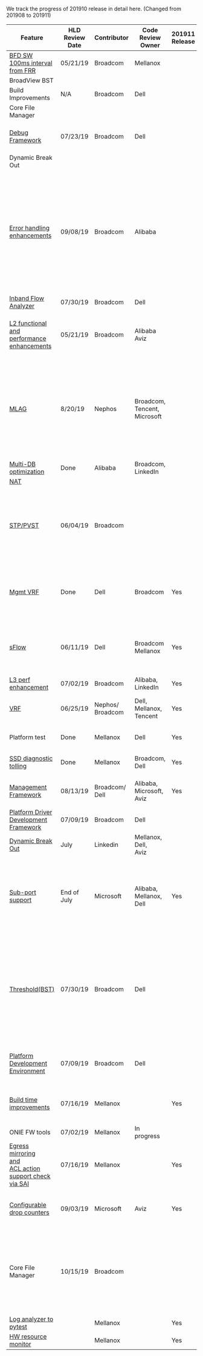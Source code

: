 We track the progress of 201910 release in detail here. (Changed from 201908 to 201911)

| Feature                                                 | HLD<br/>Review<br/>Date | Contributor| Code Review Owner        | 201911  Release                                      | PR Link & Status of PR                                                     |
| ------------------------------------------------------- | --------------------- | -----------| ------------------------ | ------------------------------------------------------------ | ------------------------------------------------------------ |
| [BFD SW <br>100ms interval <br>from FRR](https://github.com/Azure/SONiC/pull/383)                        | 05/21/19      | Broadcom   | Mellanox                 |  | [3385](https://github.com/Azure/sonic-buildimage/pull/3385)  - Closed<br>[3838](https://github.com/Azure/sonic-buildimage/pull/3838) - Changes Required |
| BroadView BST                                                     |       |    |                  |  |  |
| Build Improvements                                      | N/A           | Broadcom   | Dell                     |  | [3292](https://github.com/Azure/sonic-buildimage/pull/3292)  -   Closed. New PR number is unknown |
| Core File Manager                                                     |       |    |                  |  |  |
| [Debug   Framework](https://github.com/Azure/SONiC/pull/398)                                       | 07/23/19      | Broadcom   | Dell                     |  | [300](https://github.com/Azure/sonic-swss-common/pull/300)   - WriteAccessApprovalRequired<br>[618](https://github.com/Azure/sonic-utilities/pull/618) -   1 approval done, 1 ChangePending. |
| Dynamic Break Out                                                     |       |    |                  |  |  |
| [Error handling <br>enhancements](https://github.com/Azure/SONiC/pull/391)                           | 09/08/19     | Broadcom   | Alibaba                  |  | **Framework** <br/>[309](https://github.com/Azure/sonic-swss-common/pull/309) - 1 Approved, 1 Change Requested , NeedsUpdate <br/> [666](https://github.com/Azure/sonic-utilities/pull/666) - PendingReview<br/> [1100](https://github.com/Azure/sonic-swss/pull/1100) - Write Access Approval Required, NeedsConflictResolution & BuildTestFails</sup><br/> [523](https://github.com/Azure/sonic-sairedis/pull/523) - ChangesRequested & NeedsConflictResolution<br/> **BGP**<br/> [3629](https://github.com/Azure/sonic-buildimage/pull/3629) - ReviewerNotAssigned<br/> [709](https://github.com/Azure/sonic-utilities/pull/709) -  PendingReview &  BuildTestFails<br/> [1101](https://github.com/Azure/sonic-swss/pull/1101) - ReviewerNotAssigned & BuildTestFails |
| [Inband Flow <br> Analyzer](https://github.com/Azure/SONiC/pull/427)                                  | 07/30/19     | Broadcom   | Dell                     |                                                     | On   Hold                                                    |
| [L2 functional and <br> performance enhancements](https://github.com/Azure/SONiC/pull/379)            | 05/21/19      | Broadcom   | Alibaba <br>Aviz           |  | [885 ](https://github.com/Azure/sonic-swss/pull/885) -  ChangesRequested & NeedsConflictResolution<br>~~[510  ](https://github.com/Azure/sonic-sairedis/pull/510)~~ -   Merged<br>~~[303](https://github.com/Azure/sonic-swss-common/pull/303)~~  -   Merged<br>[529](https://github.com/Azure/sonic-utilities/pull/529) -  2 reviewers approved, 1 more review is pending |
|[MLAG](https://github.com/Azure/SONiC/pull/325)| 8/20/19 | Nephos |Broadcom,<br>Tencent,<br> Microsoft||[2514](https://github.com/Azure/sonic-buildimage/pull/2514) - WriteAccessApprovalRequired<br>~~[1003](https://github.com/Azure/sonic-swss/pull/1003)~~ - Merged<br> ~~[877](https://github.com/Azure/sonic-swss/pull/877)~~ - Merged<br> [814](https://github.com/Azure/sonic-swss/pull/814) - Approved but NeedsConflictResolution<br> [811](https://github.com/Azure/sonic-swss/pull/811) - Approved but NeedsConflictResolution<br> [810](https://github.com/Azure/sonic-swss/pull/810) - ChangesApproved. MergePending<br> ~~[809](https://github.com/Azure/sonic-swss/pull/809)~~ - Merged<br>  ~~[275](https://github.com/Azure/sonic-swss-common/pull/275)~~ - Merged<br> [453](https://github.com/Azure/sonic-utilities/pull/453) - ChangesApproved|
| [Multi-DB <br>optimization](https://github.com/Azure/SONiC/blob/ed69d427dcf358299b2c1b812e59a1e26a4ef4a5/doc/database/multi_database_instances.md)                                 | Done       | Alibaba    | Broadcom,   LinkedIn     |                                                             | ~~[52](https://github.com/Azure/sonic-py-swsssdk/pull/52)~~ - Merged                                                            |
| [NAT](https://github.com/Azure/SONiC/pull/390)                                               |       |    |                  |  |  |
| [STP/PVST](https://github.com/Azure/SONiC/pull/386)                                                | 06/04/19      | Broadcom   |                          |  | [20](https://github.com/Azure/sonic-stp/pull/20)  -  MergePending<br>~~[305](https://github.com/Azure/sonic-swss-common/pull/305)~~  -   Merged<br>[1058](https://github.com/Azure/sonic-swss/pull/1058)  -   NotYetApproved & NeedsConflictResolutions<br>[648](https://github.com/Azure/sonic-utilities/pull/648)  -   Write Access Approval Required & BuildTestFails<br>[3463](https://github.com/Azure/sonic-buildimage/pull/3463)  -   WriteAccessApprovalRequired , BuildTest Fails & NeedsConflictResolution. |
| [Mgmt   VRF](https://github.com/Azure/sonic-utilities/pull/463/commits/d6d14929ef1f1d27f92e4bb5db30fba8b39dcfd4)                                              | Done       | Dell       | Broadcom                 | Yes | ~~[2585](https://github.com/Azure/sonic-buildimage/pull/2585)~~  - Merged<br>~~[2608](https://github.com/Azure/sonic-buildimage/pull/2608)~~  -   Merged<br>~~[3204](https://github.com/Azure/sonic-buildimage/pull/3204)~~  -   Merged<br>~~[463](https://github.com/Azure/sonic-utilities/pull/463)~~  -   Merged<br>~~[472](https://github.com/Azure/sonic-utilities/pull/472)~~  -   Merged<br>~~[627](https://github.com/Azure/sonic-utilities/pull/627)~~  -   Merged <br> ~~[3586](https://github.com/Azure/sonic-buildimage/pull/3586)~~ - Merged |
| [sFlow](https://github.com/Azure/SONiC/pull/389)                                                   | 06/11/19 | Dell       | Broadcom   Mellanox      | Yes | ~~[94](https://github.com/Azure/sonic-linux-kernel/pull/94)~~  - Merged<br>~~[299](https://github.com/Azure/sonic-swss-common/pull/299)~~  -  Merged<br>~~[498](https://github.com/Azure/sonic-sairedis/pull/498)~~  -   Merged<br> ~~[1012](https://github.com/Azure/sonic-swss/pull/1012)~~ - Merged<br> ~~[1011](https://github.com/Azure/sonic-swss/pull/1011)~~ - Merged<br>~~[3251](https://github.com/Azure/sonic-buildimage/pull/3251)~~  -   Merged<br>~~[592 ](https://github.com/Azure/sonic-utilities/pull/592)~~ -   Merged |
| [L3 perf <br>enhancement](https://github.com/Azure/SONiC/pull/399)                                   | 07/02/19      | Broadcom   | Alibaba,<br>LinkedIn      | Yes | ~~[1048](https://github.com/Azure/sonic-swss/pull/1048)~~   - Merged |
| [VRF](https://github.com/Azure/SONiC/blob/master/doc/vrf/sonic-vrf-hld.md)                                                     | 06/25/19 | Nephos/<br>Broadcom| Dell,<br>Mellanox,<br>Tencent|Yes |~~[3733](https://github.com/Azure/sonic-buildimage/pull/3733)~~ - Merged<br> [3047](https://github.com/Azure/sonic-buildimage/pull/3047) - ChangeRequested  <br>~~[943](https://github.com/Azure/sonic-swss/pull/943)~~ - Merged<br>~~[1065](https://github.com/Azure/sonic-mgmt/pull/1065)~~ - Merged<br> |
| Platform test                                           | Done          | Mellanox   | Dell                     | Yes | ~~[915](https://github.com/Azure/sonic-mgmt/pull/915)~~  - Merged<br>~~[980](https://github.com/Azure/sonic-mgmt/pull/980)~~ - Merged<br>~~[1079](https://github.com/Azure/sonic-mgmt/pull/1079)~~ -  Merged |
| [SSD  diagnostic <br> tolling](https://github.com/Azure/SONiC/pull/378)                                | Done          | Mellanox   | Broadcom,<br> Dell         | Yes | ~~[587](https://github.com/Azure/sonic-utilities/pull/587)~~  - Merged<br>~~[47](https://github.com/Azure/sonic-buildimage/pull/47)~~ -   Merged<br>~~[3218](https://github.com/Azure/sonic-buildimage/pull/3218)~~ -  Merged |
| [Management <br>   Framework](https://github.com/Azure/SONiC/pull/436)                                  | 08/13/19      | Broadcom/<br>Dell| Alibaba,<br>Microsoft,<br>Aviz | Yes | ~~[18](https://github.com/Azure/sonic-mgmt-framework/pull/18)~~  - Merged <br>~~[23](https://github.com/Azure/sonic-telemetry/pull/23)~~  - Merged <br>~~[3488](https://github.com/Azure/sonic-buildimage/pull/3488)~~  - Merged<br>~~[659](https://github.com/Azure/sonic-utilities/pull/659)~~  -   Merged |
| [Platform   Driver<br> Development <br> Framework](https://github.com/Azure/SONiC/pull/406)                 | 07/09/19      | Broadcom   | Dell                     |  | [3387](https://github.com/Azure/sonic-buildimage/pull/3387)   -  ChangeRequested, <br>~~[62](https://github.com/Azure/sonic-platform-common/pull/62)~~  -   Merged<br>~~[624](https://github.com/Azure/sonic-utilities/pull/624)~~  -  Merged |
| [Dynamic   Break Out](https://github.com/Azure/SONiC/pull/450)                                     | July               | Linkedin   | Mellanox,<br>Dell,<br>Aviz       |                                                              |                                                              |
| [Sub-port   support](https://github.com/Azure/SONiC/pull/420)                                      | End of July        | Microsoft  | Alibaba,<br>Mellanox,<br>Dell    | Yes | ~~[998](https://github.com/opencomputeproject/SAI/pull/998)~~ - Merged<br> ~~[284](https://github.com/Azure/sonic-swss-common/pull/284)~~ - Merged<br>~~[969](https://github.com/Azure/sonic-swss/pull/969)~~ - Merged<br>~~[871](https://github.com/Azure/sonic-swss/pull/871)~~ - Merged<br> ~~[3412](https://github.com/Azure/sonic-buildimage/pull/3412)~~ - Merged<br> ~~[3422](https://github.com/Azure/sonic-buildimage/pull/3422)~~ - Merged<br> ~~[3413](https://github.com/Azure/sonic-buildimage/pull/3413)~~ - Merged<br> ~~[638](https://github.com/Azure/sonic-utilities/pull/638)~~ - Merged<br> ~~[642](https://github.com/Azure/sonic-utilities/pull/642)~~ - Merged<br> ~~[651](https://github.com/Azure/sonic-utilities/pull/651)~~ - Merged |
| [Threshold(BST)](https://github.com/Azure/SONiC/pull/429)                                          | 07/30/19 | Broadcom   | Dell                     |  | [3501](https://github.com/Azure/sonic-buildimage/pull/3501)   - 1 approval done, 1 change requested & VsImageTestFails<br>[12](https://github.com/Azure/sonic-tam/pull/12) -   MergePending<br>[1067](https://github.com/Azure/sonic-swss/pull/1067) -   Write Access Approval Required , NeedsConflictResolution & VsTestFails <br>[665](https://github.com/Azure/sonic-utilities/pull/665) -   Write Access Approval Required , NeedsConflictResolution & BuildTestFails<br>[310](https://github.com/Azure/sonic-swss-common/pull/310) -   WriteAccessApprovalRequired |
| [Platform <br> Development<br> Environment](https://github.com/Azure/SONiC/pull/407)                      | 07/09/19      | Broadcom   | Dell                     |  | ~~[3408](https://github.com/Azure/sonic-buildimage/pull/3408)~~  - Closed<br>~~[27](https://github.com/Azure/sonic-platform-pdk-pde/pull/27)~~ -   Closed <br> [3778](https://github.com/Azure/sonic-buildimage/pull/3778) - WriteAccessApprovalRequired</sup><br> [28](https://github.com/Azure/sonic-platform-pdk-pde/pull/28) - MergePending |
| [Build   time <br>improvements](https://github.com/Azure/SONiC/pull/419)                               | 07/16/19      | Mellanox   |                          | Yes | ~~[911](https://github.com/Azure/sonic-swss/pull/911)~~  - Merged<br>~~[280](https://github.com/Azure/sonic-swss-common/pull/280)~~  -   Merged<br>~~[461](https://github.com/Azure/sonic-sairedis/pull/461)~~  -  Merged<br>~~[3048](https://github.com/Azure/sonic-buildimage/pull/3048)~~  -   Merged<br>~~[3049](https://github.com/Azure/sonic-buildimage/pull/3049)~~  -   Merged |
| ONIE FW tools                                           | 07/02/19      | Mellanox   | In progress            |                                                              |                                                              |
| [Egress   mirroring <br>and<br> ACL action <br> support check <br>via SAI](https://github.com/Azure/SONiC/pull/411) | 07/16/19      | Mellanox   |                          | Yes | ~~[963](https://github.com/Azure/sonic-swss/pull/963)~~   -  Merged<br>~~[1019](https://github.com/Azure/sonic-swss/pull/1019)~~  -   Merged<br>~~[575](https://github.com/Azure/sonic-utilities/pull/575)~~ -  Merged<br> ~~[481](https://github.com/Azure/sonic-sairedis/pull/481)~~  -   Merged |
| [Configurable <br>  drop counters](https://github.com/Azure/SONiC/pull/434)                            | 09/03/19      | Microsoft  | Aviz                     | Yes | ~~[308](https://github.com/Azure/sonic-swss-common/pull/308)~~ -  Merged<br> ~~[520](https://github.com/Azure/sonic-sairedis/pull/520)~~ -  Merged<br> ~~[1075](https://github.com/Azure/sonic-swss/pull/1075)~~  -  Merged<br> ~~[1093](https://github.com/Azure/sonic-swss/pull/1093)~~  -  Merged <br> ~~[688](https://github.com/Azure/sonic-utilities/pull/688)~~ - Merged |
| Core File Manager                                       | 10/15/19      | Broadcom   |                          |  | [3447](https://github.com/Azure/sonic-buildimage/pull/3447) - ReviewerNotAssigned, BuildTestFails &  NeedsConflictResolution<br>[643](https://github.com/Azure/sonic-utilities/pull/643) -  ReviewPending, BuildTestFails & NeedsConflictResolution<br>[3499](https://github.com/Azure/sonic-buildimage/pull/3499)  -  1 review done and 1 other review requested, BuildTestFails <br>[663](https://github.com/Azure/sonic-utilities/pull/663)  -   PendingReview |
|[Log analyzer to pytest](https://github.com/Azure/SONiC/pull/421)| |Mellanox| | Yes | ~~[1048](https://github.com/Azure/sonic-mgmt/pull/1048)~~ - Merged |
|[HW resource monitor](https://github.com/Azure/SONiC/pull/439)| |Mellanox| |Yes |~~[1121](https://github.com/Azure/sonic-mgmt/pull/1121)~~ - Merged |

